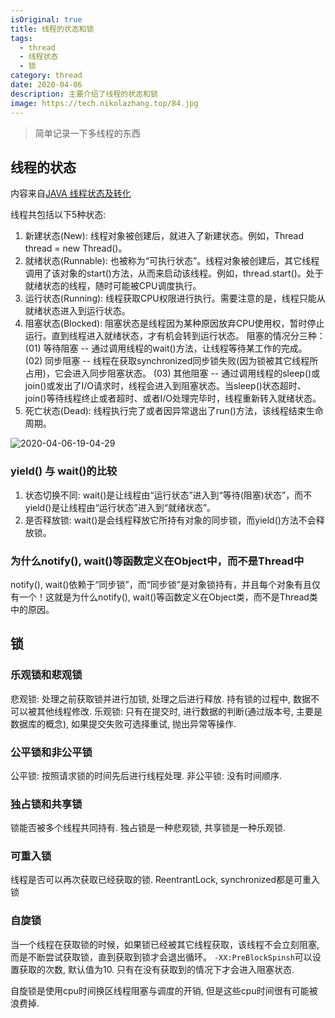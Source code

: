 ```yaml
---
isOriginal: true
title: 线程的状态和锁
tags:
  - thread
  - 线程状态
  - 锁
category: thread
date: 2020-04-06
description: 主要介绍了线程的状态和锁
image: https://tech.nikolazhang.top/84.jpg
---
```


> 简单记录一下多线程的东西

## 线程的状态

内容来自[JAVA 线程状态及转化](https://www.cnblogs.com/happy-coder/p/6587092.html)

线程共包括以下5种状态:

1. 新建状态(New): 线程对象被创建后，就进入了新建状态。例如，Thread thread = new Thread()。
2. 就绪状态(Runnable): 也被称为“可执行状态”。线程对象被创建后，其它线程调用了该对象的start()方法，从而来启动该线程。例如，thread.start()。处于就绪状态的线程，随时可能被CPU调度执行。
3. 运行状态(Running): 线程获取CPU权限进行执行。需要注意的是，线程只能从就绪状态进入到运行状态。
4. 阻塞状态(Blocked): 阻塞状态是线程因为某种原因放弃CPU使用权，暂时停止运行。直到线程进入就绪状态，才有机会转到运行状态。
  阻塞的情况分三种：
    (01) 等待阻塞 -- 通过调用线程的wait()方法，让线程等待某工作的完成。
    (02) 同步阻塞 -- 线程在获取synchronized同步锁失败(因为锁被其它线程所占用)，它会进入同步阻塞状态。
    (03) 其他阻塞 -- 通过调用线程的sleep()或join()或发出了I/O请求时，线程会进入到阻塞状态。当sleep()状态超时、join()等待线程终止或者超时、或者I/O处理完毕时，线程重新转入就绪状态。
5. 死亡状态(Dead): 线程执行完了或者因异常退出了run()方法，该线程结束生命周期。

![2020-04-06-19-04-29](https://tech.nikolazhang.top/2020-04-06-19-04-29.png)

### yield() 与 wait()的比较

1. 状态切换不同: wait()是让线程由“运行状态”进入到“等待(阻塞)状态”，而不yield()是让线程由“运行状态”进入到“就绪状态”。
2. 是否释放锁: wait()是会线程释放它所持有对象的同步锁，而yield()方法不会释放锁。

### 为什么notify(), wait()等函数定义在Object中，而不是Thread中

notify(), wait()依赖于“同步锁”，而“同步锁”是对象锁持有，并且每个对象有且仅有一个！这就是为什么notify(), wait()等函数定义在Object类，而不是Thread类中的原因。

## 锁

### 乐观锁和悲观锁

悲观锁: 处理之前获取锁并进行加锁, 处理之后进行释放. 持有锁的过程中, 数据不可以被其他线程修改.
乐观锁: 只有在提交时, 进行数据的判断(通过版本号, 主要是数据库的概念), 如果提交失败可选择重试, 抛出异常等操作.

### 公平锁和非公平锁

公平锁: 按照请求锁的时间先后进行线程处理.
非公平锁: 没有时间顺序.

### 独占锁和共享锁

锁能否被多个线程共同持有. 独占锁是一种悲观锁, 共享锁是一种乐观锁.

### 可重入锁

线程是否可以再次获取已经获取的锁.
ReentrantLock, synchronized都是可重入锁

### 自旋锁

当一个线程在获取锁的时候，如果锁已经被其它线程获取，该线程不会立刻阻塞, 而是不断尝试获取锁，直到获取到锁才会退出循环。
`-XX:PreBlockSpinsh`可以设置获取的次数, 默认值为10. 只有在没有获取到的情况下才会进入阻塞状态.

自旋锁是使用cpu时间换区线程阻塞与调度的开销, 但是这些cpu时间很有可能被浪费掉.
